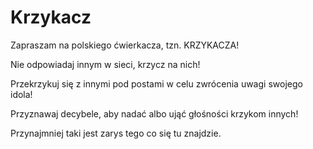 # Krzykacz
 
Zapraszam na polskiego ćwierkacza, tzn. KRZYKACZA! 

Nie odpowiadaj innym w sieci, krzycz na nich! 

Przekrzykuj się z innymi pod postami w celu zwrócenia uwagi swojego idola!

Przyznawaj decybele, aby nadać albo ująć głośności krzykom innych!

Przynajmniej taki jest zarys tego co się tu znajdzie.
